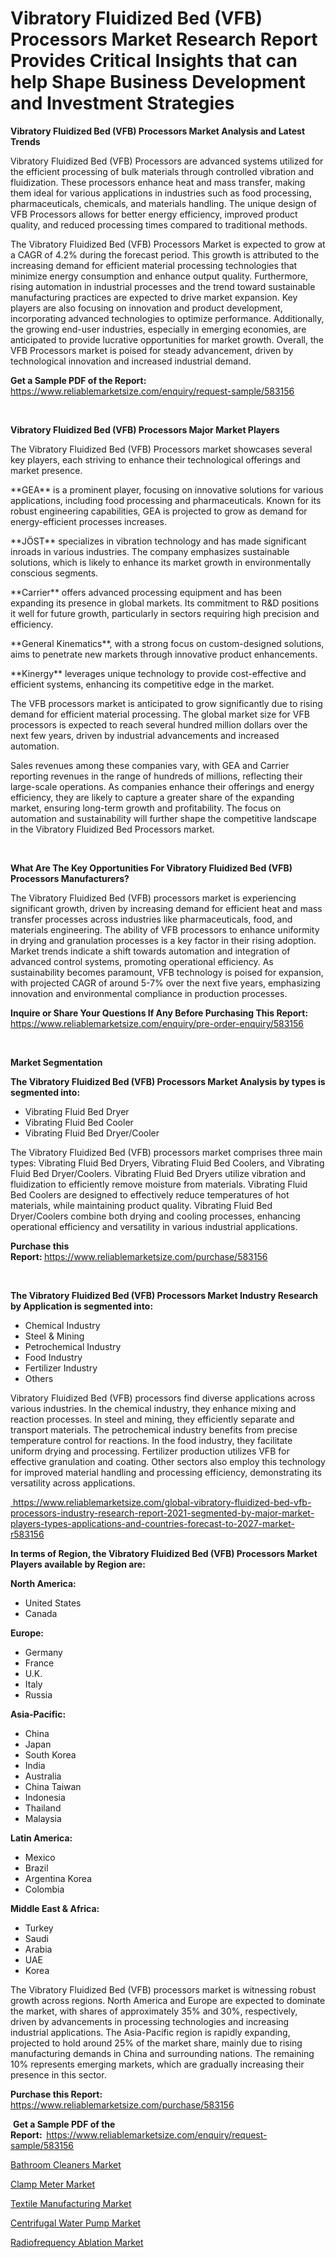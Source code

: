 <p><h1>Vibratory Fluidized Bed (VFB) Processors Market Research Report Provides Critical Insights that can help Shape Business Development and Investment Strategies</h1></p><p><strong>Vibratory Fluidized Bed (VFB) Processors Market Analysis and Latest Trends</strong></p>
<p><p>Vibratory Fluidized Bed (VFB) Processors are advanced systems utilized for the efficient processing of bulk materials through controlled vibration and fluidization. These processors enhance heat and mass transfer, making them ideal for various applications in industries such as food processing, pharmaceuticals, chemicals, and materials handling. The unique design of VFB Processors allows for better energy efficiency, improved product quality, and reduced processing times compared to traditional methods.</p><p>The Vibratory Fluidized Bed (VFB) Processors Market is expected to grow at a CAGR of 4.2% during the forecast period. This growth is attributed to the increasing demand for efficient material processing technologies that minimize energy consumption and enhance output quality. Furthermore, rising automation in industrial processes and the trend toward sustainable manufacturing practices are expected to drive market expansion. Key players are also focusing on innovation and product development, incorporating advanced technologies to optimize performance. Additionally, the growing end-user industries, especially in emerging economies, are anticipated to provide lucrative opportunities for market growth. Overall, the VFB Processors market is poised for steady advancement, driven by technological innovation and increased industrial demand.</p></p>
<p><strong>Get a Sample PDF of the Report:&nbsp;</strong> <a href="https://www.reliablemarketsize.com/enquiry/request-sample/583156?utm_campaign=1173&utm_medium=2&utm_source=Github&utm_content=ia&utm_term=03102024&utm_id=vibratory-fluidized-bed-vfb-processors">https://www.reliablemarketsize.com/enquiry/request-sample/583156</a></p>
<p>&nbsp;</p>
<p><strong>Vibratory Fluidized Bed (VFB) Processors Major Market Players</strong></p>
<p><p>The Vibratory Fluidized Bed (VFB) Processors market showcases several key players, each striving to enhance their technological offerings and market presence. </p><p>**GEA** is a prominent player, focusing on innovative solutions for various applications, including food processing and pharmaceuticals. Known for its robust engineering capabilities, GEA is projected to grow as demand for energy-efficient processes increases. </p><p>**JÖST** specializes in vibration technology and has made significant inroads in various industries. The company emphasizes sustainable solutions, which is likely to enhance its market growth in environmentally conscious segments.</p><p>**Carrier** offers advanced processing equipment and has been expanding its presence in global markets. Its commitment to R&D positions it well for future growth, particularly in sectors requiring high precision and efficiency.</p><p>**General Kinematics**, with a strong focus on custom-designed solutions, aims to penetrate new markets through innovative product enhancements. </p><p>**Kinergy** leverages unique technology to provide cost-effective and efficient systems, enhancing its competitive edge in the market.</p><p>The VFB processors market is anticipated to grow significantly due to rising demand for efficient material processing. The global market size for VFB processors is expected to reach several hundred million dollars over the next few years, driven by industrial advancements and increased automation.</p><p>Sales revenues among these companies vary, with GEA and Carrier reporting revenues in the range of hundreds of millions, reflecting their large-scale operations. As companies enhance their offerings and energy efficiency, they are likely to capture a greater share of the expanding market, ensuring long-term growth and profitability. The focus on automation and sustainability will further shape the competitive landscape in the Vibratory Fluidized Bed Processors market.</p></p>
<p>&nbsp;</p>
<p><strong>What Are The Key Opportunities For Vibratory Fluidized Bed (VFB) Processors Manufacturers?</strong></p>
<p><p>The Vibratory Fluidized Bed (VFB) processors market is experiencing significant growth, driven by increasing demand for efficient heat and mass transfer processes across industries like pharmaceuticals, food, and materials engineering. The ability of VFB processors to enhance uniformity in drying and granulation processes is a key factor in their rising adoption. Market trends indicate a shift towards automation and integration of advanced control systems, promoting operational efficiency. As sustainability becomes paramount, VFB technology is poised for expansion, with projected CAGR of around 5-7% over the next five years, emphasizing innovation and environmental compliance in production processes.</p></p>
<p><strong>Inquire or Share Your Questions If Any Before Purchasing This Report:</strong> <a href="https://www.reliablemarketsize.com/enquiry/pre-order-enquiry/583156?utm_campaign=1173&utm_medium=2&utm_source=Github&utm_content=ia&utm_term=03102024&utm_id=vibratory-fluidized-bed-vfb-processors">https://www.reliablemarketsize.com/enquiry/pre-order-enquiry/583156</a></p>
<p>&nbsp;</p>
<p><strong>Market Segmentation</strong></p>
<p><strong>The Vibratory Fluidized Bed (VFB) Processors Market Analysis by types is segmented into:</strong></p>
<p><ul><li>Vibrating Fluid Bed Dryer</li><li>Vibrating Fluid Bed Cooler</li><li>Vibrating Fluid Bed Dryer/Cooler</li></ul></p>
<p><p>The Vibratory Fluidized Bed (VFB) processors market comprises three main types: Vibrating Fluid Bed Dryers, Vibrating Fluid Bed Coolers, and Vibrating Fluid Bed Dryer/Coolers. Vibrating Fluid Bed Dryers utilize vibration and fluidization to efficiently remove moisture from materials. Vibrating Fluid Bed Coolers are designed to effectively reduce temperatures of hot materials, while maintaining product quality. Vibrating Fluid Bed Dryer/Coolers combine both drying and cooling processes, enhancing operational efficiency and versatility in various industrial applications.</p></p>
<p><strong>Purchase this Report:&nbsp;</strong><a href="https://www.reliablemarketsize.com/purchase/583156?utm_campaign=1173&utm_medium=2&utm_source=Github&utm_content=ia&utm_term=03102024&utm_id=vibratory-fluidized-bed-vfb-processors">https://www.reliablemarketsize.com/purchase/583156</a></p>
<p>&nbsp;</p>
<p><strong>The Vibratory Fluidized Bed (VFB) Processors Market Industry Research by Application is segmented into:</strong></p>
<p><ul><li>Chemical Industry</li><li>Steel & Mining</li><li>Petrochemical Industry</li><li>Food Industry</li><li>Fertilizer Industry</li><li>Others</li></ul></p>
<p><p>Vibratory Fluidized Bed (VFB) processors find diverse applications across various industries. In the chemical industry, they enhance mixing and reaction processes. In steel and mining, they efficiently separate and transport materials. The petrochemical industry benefits from precise temperature control for reactions. In the food industry, they facilitate uniform drying and processing. Fertilizer production utilizes VFB for effective granulation and coating. Other sectors also employ this technology for improved material handling and processing efficiency, demonstrating its versatility across applications.</p></p>
<p><a href="https://www.reliablemarketsize.com/global-vibratory-fluidized-bed-vfb-processors-industry-research-report-2021-segmented-by-major-market-players-types-applications-and-countries-forecast-to-2027-market-r583156?utm_campaign=1173&utm_medium=2&utm_source=Github&utm_content=ia&utm_term=03102024&utm_id=vibratory-fluidized-bed-vfb-processors">&nbsp;https://www.reliablemarketsize.com/global-vibratory-fluidized-bed-vfb-processors-industry-research-report-2021-segmented-by-major-market-players-types-applications-and-countries-forecast-to-2027-market-r583156</a></p>
<p><strong>In terms of Region, the Vibratory Fluidized Bed (VFB) Processors Market Players available by Region are:</strong></p>
<p>
    <p> <strong> North America: </strong>
        <ul>
            <li>United States</li>
            <li>Canada</li>
        </ul>
        </p> 
    <p> <strong> Europe: </strong>
        <ul>
            <li>Germany</li>
            <li>France</li>
            <li>U.K.</li>
            <li>Italy</li>
            <li>Russia</li>
        </ul>
        </p> 
    <p> <strong> Asia-Pacific: </strong>
        <ul>
            <li>China</li>
            <li>Japan</li>
            <li>South Korea</li>
            <li>India</li>
            <li>Australia</li>
            <li>China Taiwan</li>
            <li>Indonesia</li>
            <li>Thailand</li>
            <li>Malaysia</li>
        </ul>
        </p> 
    <p> <strong> Latin America: </strong>
        <ul>
            <li>Mexico</li>
            <li>Brazil</li>
            <li>Argentina Korea</li>
            <li>Colombia</li>
        </ul>
        </p> 
    <p> <strong> Middle East & Africa: </strong>
        <ul>
            <li>Turkey</li>
            <li>Saudi</li>
            <li>Arabia</li>
            <li>UAE</li>
            <li>Korea</li>
        </ul>
    </p>
    </p>
<p><p>The Vibratory Fluidized Bed (VFB) processors market is witnessing robust growth across regions. North America and Europe are expected to dominate the market, with shares of approximately 35% and 30%, respectively, driven by advancements in processing technologies and increasing industrial applications. The Asia-Pacific region is rapidly expanding, projected to hold around 25% of the market share, mainly due to rising manufacturing demands in China and surrounding nations. The remaining 10% represents emerging markets, which are gradually increasing their presence in this sector.</p></p>
<p><strong>Purchase this Report: </strong><a href="https://www.reliablemarketsize.com/purchase/583156?utm_campaign=1173&utm_medium=2&utm_source=Github&utm_content=ia&utm_term=03102024&utm_id=vibratory-fluidized-bed-vfb-processors">https://www.reliablemarketsize.com/purchase/583156</a></p>
<p>&nbsp;<strong>Get a Sample PDF of the Report:&nbsp;&nbsp;</strong><a href="https://www.reliablemarketsize.com/enquiry/request-sample/583156?utm_campaign=1173&utm_medium=2&utm_source=Github&utm_content=ia&utm_term=03102024&utm_id=vibratory-fluidized-bed-vfb-processors">https://www.reliablemarketsize.com/enquiry/request-sample/583156</a></p>
<p><strong></strong></p>
<p><p><a href="https://github.com/RoccoManning/Market-Research-Report-List-7/blob/main/bathroom-cleaners-market.md?utm_campaign=1173&utm_medium=2&utm_source=Github&utm_content=ia&utm_term=03102024&utm_id=vibratory-fluidized-bed-vfb-processors">Bathroom Cleaners Market</a></p><p><a href="https://issuu.com/reportprime-2/docs/clamp-meter-market-size-2030.pptx_08aa10adf9d37a?utm_campaign=1173&utm_medium=2&utm_source=Github&utm_content=ia&utm_term=03102024&utm_id=vibratory-fluidized-bed-vfb-processors">Clamp Meter Market</a></p><p><a href="https://www.linkedin.com/pulse/global-textile-manufacturing-market-projected-grow-cagr-135-jn9of?trackingId=ZMbbldOwRM2BxXyQ9rZ2xw%3D%3D&utm_campaign=1173&utm_medium=2&utm_source=Github&utm_content=ia&utm_term=03102024&utm_id=vibratory-fluidized-bed-vfb-processors">Textile Manufacturing Market</a></p><p><a href="https://issuu.com/reportprime-2/docs/centrifugal-water-pump-market-size-_625b4aab732922?utm_campaign=1173&utm_medium=2&utm_source=Github&utm_content=ia&utm_term=03102024&utm_id=vibratory-fluidized-bed-vfb-processors">Centrifugal Water Pump Market</a></p><p><a href="https://www.linkedin.com/pulse/insights-radiofrequency-ablation-industry-market-financial-status-adx5f?utm_campaign=1173&utm_medium=2&utm_source=Github&utm_content=ia&utm_term=03102024&utm_id=vibratory-fluidized-bed-vfb-processors">Radiofrequency Ablation Market</a></p></p>